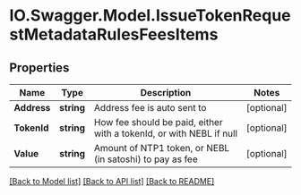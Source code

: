 # IO.Swagger.Model.IssueTokenRequestMetadataRulesFeesItems
## Properties

Name | Type | Description | Notes
------------ | ------------- | ------------- | -------------
**Address** | **string** | Address fee is auto sent to | [optional] 
**TokenId** | **string** | How fee should be paid, either with a tokenId, or with NEBL if null | [optional] 
**Value** | **string** | Amount of NTP1 token, or NEBL (in satoshi) to pay as fee | [optional] 

[[Back to Model list]](../README.md#documentation-for-models) [[Back to API list]](../README.md#documentation-for-api-endpoints) [[Back to README]](../README.md)

